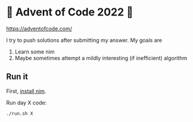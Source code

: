 # 🎄 Advent of Code 2022 🎄

https://adventofcode.com/

I try to push solutions after submitting my answer. My goals are
1. Learn some nim
2. Maybe sometimes attempt a mildly interesting (if inefficient) algorithm

## Run it
First, [install nim](https://nim-lang.org/install.html).

Run day X code:

```sh
./run.sh X
```